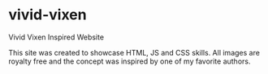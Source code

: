 # vivid-vixen
Vivid Vixen Inspired Website

This site was created to showcase HTML, JS and CSS skills. All images are royalty free and the concept was inspired by one of my favorite authors. 
